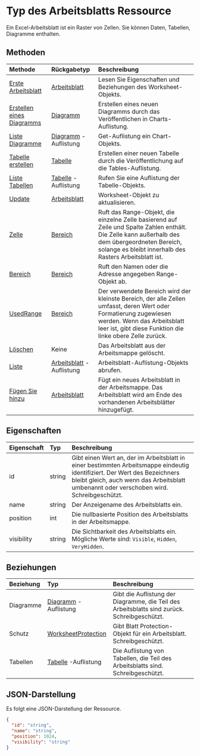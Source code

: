 # <a name="worksheet-resource-type"></a>Typ des Arbeitsblatts Ressource

Ein Excel-Arbeitsblatt ist ein Raster von Zellen. Sie können Daten, Tabellen, Diagramme enthalten.


## <a name="methods"></a>Methoden

| Methode           | Rückgabetyp    |Beschreibung|
|:---------------|:--------|:----------|
|[Erste Arbeitsblatt](../api/worksheet_get.md) | [Arbeitsblatt](worksheet.md) |Lesen Sie Eigenschaften und Beziehungen des Worksheet-Objekts.|
|[Erstellen eines Diagramms](../api/worksheet_post_charts.md) |[Diagramm](chart.md)| Erstellen eines neuen Diagramms durch das Veröffentlichen in Charts-Auflistung.|
|[Liste Diagramme](../api/worksheet_list_charts.md) |[Diagramm](chart.md) -Auflistung| Get-Auflistung ein Chart-Objekts.|
|[Tabelle erstellen](../api/worksheet_post_tables.md) |[Tabelle](table.md)| Erstellen einer neuen Tabelle durch die Veröffentlichung auf die Tables-Auflistung.|
|[Liste Tabellen](../api/worksheet_list_tables.md) |[Tabelle](table.md) -Auflistung| Rufen Sie eine Auflistung der Tabelle-Objekts.|
|[Update](../api/worksheet_update.md) | [Arbeitsblatt](worksheet.md)   |Worksheet-Objekt zu aktualisieren. |
|[Zelle](../api/worksheet_cell.md)|[Bereich](range.md)|Ruft das Range-Objekt, die einzelne Zelle basierend auf Zeile und Spalte Zahlen enthält. Die Zelle kann außerhalb des dem übergeordneten Bereich, solange es bleibt innerhalb des Rasters Arbeitsblatt ist.|
|[Bereich](../api/worksheet_range.md)|[Bereich](range.md)|Ruft den Namen oder die Adresse angegeben Range-Objekt ab.|
|[UsedRange](../api/worksheet_usedrange.md)|[Bereich](range.md)|Der verwendete Bereich wird der kleinste Bereich, der alle Zellen umfasst, deren Wert oder Formatierung zugewiesen werden. Wenn das Arbeitsblatt leer ist, gibt diese Funktion die linke obere Zelle zurück.|
|[Löschen](../api/worksheet_delete.md)|Keine|Das Arbeitsblatt aus der Arbeitsmappe gelöscht.|
|[Liste](../api/worksheet_list.md) | [Arbeitsblatt](worksheet.md) -Auflistung |Arbeitsblatt-Auflistung-Objekts abrufen. |
|[Fügen Sie hinzu](../api/worksheetcollection_add.md)|[Arbeitsblatt](worksheet.md)|Fügt ein neues Arbeitsblatt in der Arbeitsmappe. Das Arbeitsblatt wird am Ende des vorhandenen Arbeitsblätter hinzugefügt. |

## <a name="properties"></a>Eigenschaften
| Eigenschaft     | Typ   |Beschreibung|
|:---------------|:--------|:----------|
|id|string|Gibt einen Wert an, der im Arbeitsblatt in einer bestimmten Arbeitsmappe eindeutig identifiziert. Der Wert des Bezeichners bleibt gleich, auch wenn das Arbeitsblatt umbenannt oder verschoben wird. Schreibgeschützt.|
|name|string|Der Anzeigename des Arbeitsblatts ein.|
|position|int|Die nullbasierte Position des Arbeitsblatts in der Arbeitsmappe.|
|visibility|string|Die Sichtbarkeit des Arbeitsblatts ein. Mögliche Werte sind: `Visible`, `Hidden`, `VeryHidden`.|

## <a name="relationships"></a>Beziehungen
| Beziehung | Typ   |Beschreibung|
|:---------------|:--------|:----------|
|Diagramme|[Diagramm](chart.md) -Auflistung|Gibt die Auflistung der Diagramme, die Teil des Arbeitsblatts sind zurück. Schreibgeschützt.|
|Schutz|[WorksheetProtection](worksheetprotection.md)|Gibt Blatt Protection-Objekt für ein Arbeitsblatt. Schreibgeschützt.|
|Tabellen|[Tabelle](table.md) -Auflistung|Die Auflistung von Tabellen, die Teil des Arbeitsblatts sind. Schreibgeschützt.|

## <a name="json-representation"></a>JSON-Darstellung

Es folgt eine JSON-Darstellung der Ressource.

<!-- {
  "blockType": "resource",
  "optionalProperties": [

  ],
  "@odata.type": "microsoft.graph.worksheet"
}-->

```json
{
  "id": "string",
  "name": "string",
  "position": 1024,
  "visibility": "string"
}

```

<!-- uuid: 8fcb5dbc-d5aa-4681-8e31-b001d5168d79
2015-10-25 14:57:30 UTC -->
<!-- {
  "type": "#page.annotation",
  "description": "Worksheet resource",
  "keywords": "",
  "section": "documentation",
  "tocPath": ""
}-->